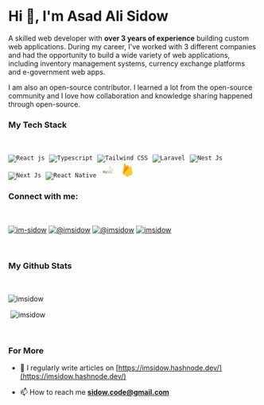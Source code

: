 # Hi 👋, I'm **Asad Ali Sidow**

A skilled web developer with **over 3 years of experience** building custom web applications. During my career, I've worked with 3 different companies and had the opportunity to build a wide variety of web applications, including inventory management systems, currency exchange platforms and e-government web apps.

I am also an open-source contributor. I learned a lot from the open-source community and I love how collaboration and knowledge sharing happened through open-source.
<br>

### **My Tech Stack**

<br>

<code><img height="30" style="margin-right:5px" title="React js" src="https://cdn.freebiesupply.com/logos/large/2x/react-1-logo-png-transparent.png"></code>
<code><img height="30" style="margin-right:5px" title="Typescript" src="https://cdn-icons-png.flaticon.com/512/5968/5968381.png"></code>
<code><img height="30" style="margin-right:5px" title="Tailwind CSS" src="https://res.cloudinary.com/arcjet-media/image/upload/v1608734952/z8hzeszc9eb3sp3vp3qc.jpg"></code>
<code><img height="30" style="margin-right:5px" title="Laravel" src="https://upload.wikimedia.org/wikipedia/commons/thumb/9/9a/Laravel.svg/985px-Laravel.svg.png"></code>
<code><img height="30" style="margin-right:5px" title="Nest Js" src="https://upload.wikimedia.org/wikipedia/commons/thumb/a/a8/NestJS.svg/1200px-NestJS.svg.png"></code>
<code><img height="30" style="margin-right:5px" title="Next Js" src="https://seeklogo.com/images/N/next-js-logo-7929BCD36F-seeklogo.com.png"></code>
<code><img height="30" style="margin-right:5px" title="React Native" src="https://amsilabs.com/wp-content/uploads/2020/03/developpeur-react-native-mission-freelance-et-remote.jpg"></code>
<code><img height="30" style="margin-right:5px" title="MySql" src="https://raw.githubusercontent.com/github/explore/80688e429a7d4ef2fca1e82350fe8e3517d3494d/topics/mysql/mysql.png"></code>
<code><img height="30" style="margin-right:5px" title="Firebase" src="https://raw.githubusercontent.com/github/explore/80688e429a7d4ef2fca1e82350fe8e3517d3494d/topics/firebase/firebase.png"></code>

### **Connect with me:**

<br>
<p align="left">
<a href="https://linkedin.com/in/im-sidow" target="blank"><img align="center" src="https://raw.githubusercontent.com/rahuldkjain/github-profile-readme-generator/master/src/images/icons/Social/linked-in-alt.svg" alt="im-sidow" height="30" width="40" /></a>
<a href="https://hashnode.com/@imsidow" target="blank"><img align="center" src="https://raw.githubusercontent.com/rahuldkjain/github-profile-readme-generator/master/src/images/icons/Social/hashnode.svg" alt="@imsidow" height="30" width="40" /></a>
<a href="https://www.youtube.com/c/@imsidow" target="blank"><img align="center" src="https://raw.githubusercontent.com/rahuldkjain/github-profile-readme-generator/master/src/images/icons/Social/youtube.svg" alt="@imsidow" height="30" width="40" /></a>
<a href="https://www.leetcode.com/imsidow" target="blank"><img align="center" src="https://raw.githubusercontent.com/rahuldkjain/github-profile-readme-generator/master/src/images/icons/Social/leet-code.svg" alt="imsidow" height="30" width="40" /></a>
</p>

<br>

### **My Github Stats**

<br>
<p><img src="https://github-readme-stats.vercel.app/api/top-langs?username=imsidow&show_icons=true&locale=en&layout=compact" alt="imsidow" /></p>

<p>&nbsp;<img align="center" src="https://github-readme-stats.vercel.app/api?username=imsidow&show_icons=true&locale=en" alt="imsidow" /></p>

<br>

### **For More**

-   📝 I regularly write articles on [https://imsidow.hashnode.dev/](https://imsidow.hashnode.dev/)

-   📫 How to reach me **sidow.code@gmail.com**
